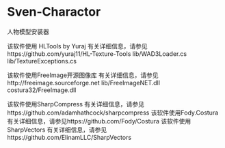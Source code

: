 # Sven-Charactor
人物模型安装器

该软件使用 HLTools by Yuraj 有关详细信息，请参见https://github.com/yuraj11/HL-Texture-Tools
lib/WAD3Loader.cs
lib/TextureExceptions.cs

该软件使用FreeImage开源图像库 有关详细信息，请参见http://freeimage.sourceforge.net
lib/FreeImageNET.dll
costura32/FreeImage.dll

该软件使用SharpCompress 有关详细信息，请参见https://github.com/adamhathcock/sharpcompress
该软件使用Fody.Costura 有关详细信息，请参见https://github.com/Fody/Costura
该软件使用SharpVectors 有关详细信息，请参见https://github.com/ElinamLLC/SharpVectors
